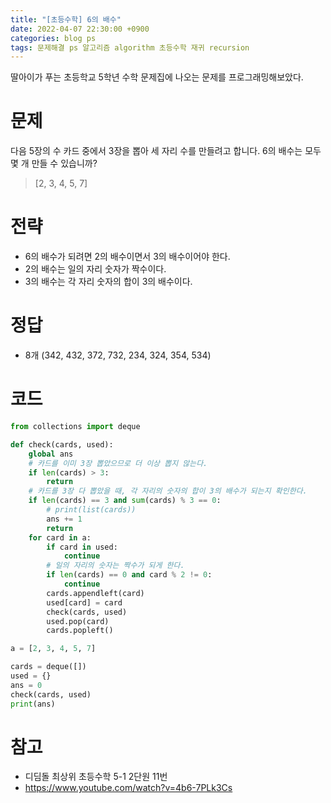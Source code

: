 ```yaml
---
title: "[초등수학] 6의 배수"
date: 2022-04-07 22:30:00 +0900
categories: blog ps
tags: 문제해결 ps 알고리즘 algorithm 초등수학 재귀 recursion
---
```


딸아이가 푸는 초등학교 5학년 수학 문제집에 나오는 문제를 프로그래밍해보았다.

# 문제
다음 5장의 수 카드 중에서 3장을 뽑아 세 자리 수를 만들려고 합니다.
6의 배수는 모두 몇 개 만들 수 있습니까?
> [2, 3, 4, 5, 7]

# 전략
* 6의 배수가 되려면 2의 배수이면서 3의 배수이어야 한다.
* 2의 배수는 일의 자리 숫자가 짝수이다.
* 3의 배수는 각 자리 숫자의 합이 3의 배수이다.

# 정답
* 8개 (342, 432, 372, 732, 234, 324, 354, 534)

# 코드
```python
from collections import deque

def check(cards, used):
    global ans
    # 카드를 이미 3장 뽑았으므로 더 이상 뽑지 않는다.
    if len(cards) > 3:
        return
    # 카드를 3장 다 뽑았을 때, 각 자리의 숫자의 합이 3의 배수가 되는지 확인한다.
    if len(cards) == 3 and sum(cards) % 3 == 0:
        # print(list(cards))
        ans += 1
        return
    for card in a:
        if card in used:
            continue
        # 일의 자리의 숫자는 짝수가 되게 한다.
        if len(cards) == 0 and card % 2 != 0:
            continue
        cards.appendleft(card)
        used[card] = card
        check(cards, used)
        used.pop(card)
        cards.popleft()

a = [2, 3, 4, 5, 7]

cards = deque([])
used = {}
ans = 0
check(cards, used)
print(ans)
```

# 참고
* 디딤돌 최상위 초등수학 5-1 2단원 11번
* https://www.youtube.com/watch?v=4b6-7PLk3Cs
